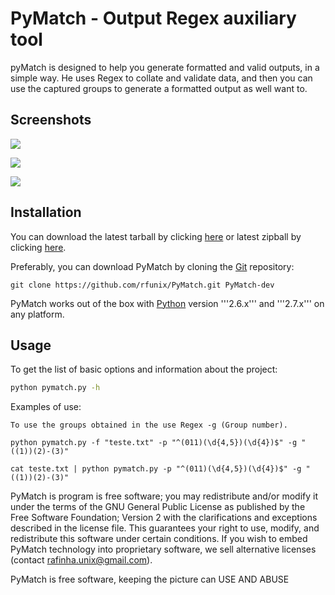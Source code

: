 # PyMatch - Output Regex auxiliary tool

pyMatch is designed to help you generate formatted and valid outputs, in a simple way. 
He uses Regex to collate and validate data, and then you can use the captured groups to generate a formatted output as well want to.

## Screenshots

![](http://i58.tinypic.com/20md8h.png) 

![](http://i57.tinypic.com/11177lw.jpg)

![](http://i57.tinypic.com/27xdmiw.jpg)

## Installation


You can download the latest tarball by clicking [here](https://github.com/rfunix/PyMatch/tarball/master) or latest zipball by clicking  [here](https://github.com/rfunix/PyMatch/zipball/master).

Preferably, you can download PyMatch by cloning the [Git](https://github.com/rfunix/PyMatch) repository:

```
git clone https://github.com/rfunix/PyMatch.git PyMatch-dev
```

PyMatch works out of the box with [Python](http://www.python.org/download/) version '''2.6.x''' and '''2.7.x''' on any platform.

## Usage

To get the list of basic options and information about the project:

```bash
python pymatch.py -h
```

Examples of use:
    
    To use the groups obtained in the use Regex -g (Group number).
    
    python pymatch.py -f "teste.txt" -p "^(011)(\d{4,5})(\d{4})$" -g "((1))(2)-(3)"
    
    cat teste.txt | python pymatch.py -p "^(011)(\d{4,5})(\d{4})$" -g "((1))(2)-(3)"
    
    
PyMatch is program is free software; you may redistribute and/or modify it under the terms of the GNU General Public License as published by the Free Software Foundation; Version 2 with the clarifications and exceptions described in the license file. This guarantees your right to use, modify, and redistribute this software under certain conditions. If you wish to embed PyMatch technology into proprietary software, we sell alternative licenses (contact rafinha.unix@gmail.com).

PyMatch is free software, keeping the picture can USE AND ABUSE

